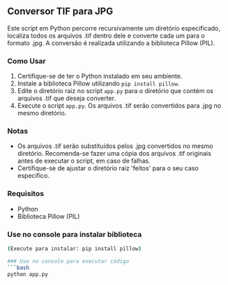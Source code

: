 ## Conversor TIF para JPG

Este script em Python percorre recursivamente um diretório especificado, localiza todos os arquivos .tif dentro dele e converte cada um para o formato .jpg. A conversão é realizada utilizando a biblioteca Pillow (PIL).

### Como Usar
1. Certifique-se de ter o Python instalado em seu ambiente.
2. Instale a biblioteca Pillow utilizando `pip install pillow`.
3. Edite o diretório raiz no script `app.py` para o diretório que contém os arquivos .tif que deseja converter.
4. Execute o script `app.py`. Os arquivos .tif serão convertidos para .jpg no mesmo diretório.

### Notas
- Os arquivos .tif serão substituídos pelos .jpg convertidos no mesmo diretório. Recomenda-se fazer uma cópia dos arquivos .tif originais antes de executar o script, em caso de falhas.
- Certifique-se de ajustar o diretório raiz 'feitos' para o seu caso específico.

### Requisitos
- Python
- Biblioteca Pillow (PIL)

### Use no console para instalar biblioteca
```bash
(Execute para instalar: pip install pillow)

### Use no console para executar código
```bash
python app.py
